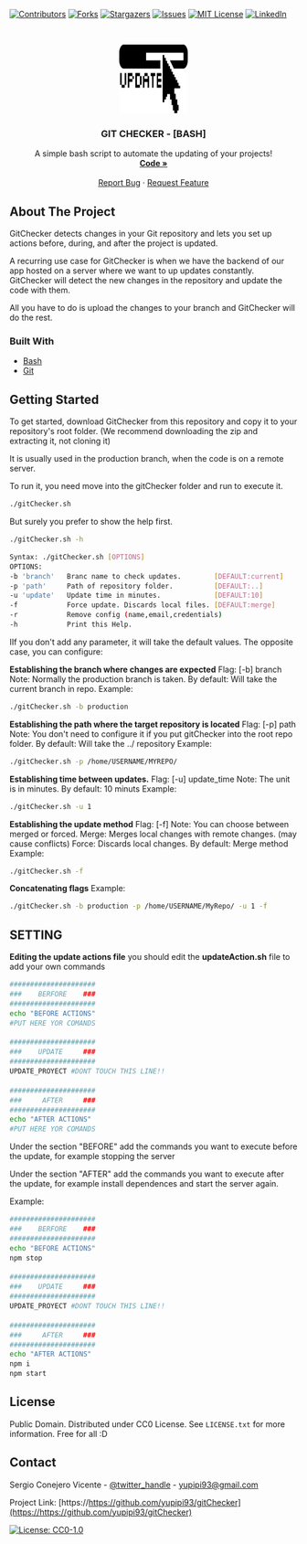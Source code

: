 
[![Contributors][contributors-shield]][contributors-url]
[![Forks][forks-shield]][forks-url]
[![Stargazers][stars-shield]][stars-url]
[![Issues][issues-shield]][issues-url]
[![MIT License][license-shield]][license-url]
[![LinkedIn][linkedin-shield]][linkedin-url]




<!-- PROJECT LOGO -->
<br />
<p align="center">
  <a href="https://github.com/yupipi93/gitChecker">
    <img src="images/logo.png" alt="Logo" width="120" height="120">
  </a>

  <h3 align="center">GIT CHECKER - [BASH]</h3>

  <p align="center">
    A simple bash script to automate the updating of your projects!
    <br />
    <a href="https://github.com/yupipi93/gitChecker"><strong>Code »</strong></a>
    <br />
    <br />
    <a href="https://github.com/yupipi93/gitChecker/issues">Report Bug</a>
    ·
    <a href="https://github.com/yupipi93/gitChecker/issues">Request Feature</a>
  </p>
</p>


<!-- ABOUT THE PROJECT -->
## About The Project

GitChecker detects changes in your Git repository and lets you set up actions before, during, and after the project is updated.

A recurring use case for GitChecker is when we have the backend of our app hosted on a server where we want to up updates constantly.
GitChecker will detect the new changes in the repository and update the code with them.

All you have to do is upload the changes to your branch and GitChecker will do the rest.


### Built With

* [Bash](https://en.wikipedia.org/wiki/Bash_(Unix_shell))
* [Git](https://git-scm.com/)


<!-- GETTING STARTED -->
## Getting Started

To get started, download GitChecker from this repository and copy it to your repository's root folder.
(We recommend downloading the zip and extracting it, not cloning it)


It is usually used in the production branch, when the code is on a remote server.

To run it, you need move into the gitChecker folder and run to execute it.
```sh
./gitChecker.sh
```

But surely you prefer to show the help first. 
```sh
./gitChecker.sh -h 
```

```sh
Syntax: ./gitChecker.sh [OPTIONS]
OPTIONS:
-b 'branch'   Branc name to check updates.        [DEFAULT:current]
-p 'path'     Path of repository folder.          [DEFAULT:..]
-u 'update'   Update time in minutes.             [DEFAULT:10]
-f            Force update. Discards local files. [DEFAULT:merge]
-r            Remove config (name,email,credentials)
-h            Print this Help.

```

IIf you don't add any parameter, it will take the default values.
The opposite case, you can configure:

**Establishing the branch where changes are expected**
Flag: [-b] branch 
Note: Normally the production branch is taken.
By default: Will take the current branch in repo.
Example: 
```sh
./gitChecker.sh -b production
```

**Establishing the path where the target repository is located**
Flag: [-p] path
Note: You don't need to configure it if you put gitChecker into the root repo folder.
By default: Will take the ../ repository
Example: 
```sh
./gitChecker.sh -p /home/USERNAME/MYREPO/
```

**Establishing time between updates.**
Flag: [-u] update_time
Note: The unit is in minutes.
By default: 10 minuts
Example: 
```sh
./gitChecker.sh -u 1
```

**Establishing the update method**
Flag: [-f] 
Note: You can choose between merged or forced.
Merge: Merges local changes with remote changes. (may cause conflicts)
Force: Discards local changes.
By default: Merge method
Example: 
```sh
./gitChecker.sh -f
```

**Concatenating flags**
Example: 
```sh
./gitChecker.sh -b production -p /home/USERNAME/MyRepo/ -u 1 -f
```


<!-- SETTING -->
## SETTING
**Editing the update actions file**
you should edit the **updateAction.sh** file to add your own commands

```sh
#####################
###    BERFORE    ###
#####################
echo "BEFORE ACTIONS"
#PUT HERE YOR COMANDS

#####################
###    UPDATE     ###
#####################
UPDATE_PROYECT #DONT TOUCH THIS LINE!!

#####################
###     AFTER     ###
#####################
echo "AFTER ACTIONS"
#PUT HERE YOR COMANDS
```

Under the section "BEFORE" add the commands you want to execute before the update, for example stopping the server

Under the section "AFTER" add the commands you want to execute after the update, for example install dependences and start the server again.

Example:

```sh
#####################
###    BERFORE    ###
#####################
echo "BEFORE ACTIONS"
npm stop

#####################
###    UPDATE     ###
#####################
UPDATE_PROYECT #DONT TOUCH THIS LINE!!

#####################
###     AFTER     ###
#####################
echo "AFTER ACTIONS"
npm i
npm start

```



<!-- LICENSE -->
## License

Public Domain.
Distributed under CC0 License. See `LICENSE.txt` for more information.
Free for all :D


<!-- CONTACT -->
## Contact

Sergio Conejero Vicente - [@twitter_handle](https://twitter.com/Yupipi93) - yupipi93@gmail.com

Project Link: [https://https://github.com/yupipi93/gitChecker](https://https://github.com/yupipi93/gitChecker)




<!-- Footer -->

[![License: CC0-1.0](https://licensebuttons.net/l/zero/1.0/80x15.png)](http://creativecommons.org/publicdomain/zero/1.0/)

<!-- MARKDOWN LINKS & IMAGES -->
<!-- https://www.markdownguide.org/basic-syntax/#reference-style-links -->
[contributors-shield]: https://img.shields.io/github/contributors/yupipi93/gitChecker.svg?style=flat-square
[contributors-url]: https://github.com/yupipi93/gitChecker/graphs/contributors
[forks-shield]: https://img.shields.io/github/forks/yupipi93/gitChecker.svg?style=flat-square
[forks-url]: https://github.com/yupipi93/gitChecker/network/members
[stars-shield]: https://img.shields.io/github/stars/yupipi93/gitChecker.svg?style=flat-square
[stars-url]: https://github.com/yupipi93/gitChecker/stargazers
[issues-shield]: https://img.shields.io/github/issues/yupipi93/gitChecker.svg?style=flat-square
[issues-url]: https://github.com/yupipi93/gitChecker/issues
[license-shield]: https://img.shields.io/badge/License-CC0%201.0-lightgrey.svg?style=flat-square
[license-url]: https://github.com/yupipi93/gitChecker/blob/master/LICENSE.txt
[linkedin-shield]: https://img.shields.io/badge/-LinkedIn-black.svg?style=flat-square&logo=linkedin&colorB=555
[linkedin-url]: https://linkedin.com/in/sergio-conejero-vicente-61226aa5/
[product-screenshot]: images/screenshot.png

